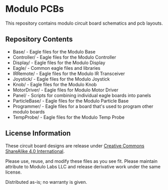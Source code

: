Modulo PCBs
===

This repository contains modulo circuit board schematics and pcb layouts.

Repository Contents
---

* Base/ - Eagle files for the Modulo Base
* Controller/ - Eagle files for the Modulo Controller
* Display/ - Eagle files for the Modulo Display
* Eagle/ - Common eagle files and libraries
* IRRemote/ - Eagle files for the Modulo IR Transceiver
* Joystick/ - Eagle files for the Modulo Joystick
* Knob/ - Eagle files for the Modulo Knob
* MotorDriver/ - Eagle files for Modulo Motor Driver
* Panel/ - Scripts for combining individual eagle boards into panels
* ParticleBase/ - Eagle files for the Modulo Particle Base
* Programmer/ - Eagle files for a board that's used to program other modulo boards
* TempProbe/ - Eagle files for the Modulo Temp Probe

License Information
-------------------
These circuit board designs are release under  [Creative Commons ShareAlike 4.0 International](https://creativecommons.org/licenses/by-sa/4.0/).

Please use, reuse, and modify these files as you see fit. Please maintain attribute to Modulo Labs LLC and release derivative work under the same license.

Distributed as-is; no warranty is given.
